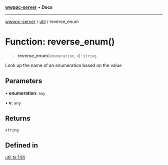 [**wwppc-server**](../../README.md) • **Docs**

***

[wwppc-server](../../modules.md) / [util](../README.md) / reverse\_enum

# Function: reverse\_enum()

> **reverse\_enum**(`enumeration`, `v`): `string`

Look up the name of an enumeration based on the value

## Parameters

• **enumeration**: `any`

• **v**: `any`

## Returns

`string`

## Defined in

[util.ts:144](https://github.com/WWPPC/WWPPC-server/blob/96bcc74e00ec496e35202c4bddfc3a060fa4a556/src/util.ts#L144)
